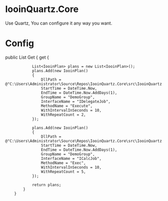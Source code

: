 # IooinQuartz.Core
Use Quartz, You can configure it any way you want.

# Config
public List<IooinPlan> Get
        {
            get
            {

                List<IooinPlan> plans = new List<IooinPlan>();
                plans.Add(new IooinPlan()
                {
                    DllPath =   @"C:\Users\Administrator\Source\Repos\IooinQuartz.Core\src\IooinQuartz.Demo\bin\Debug\netcoreapp2.0\IooinQuartz.Demo.dll",
                    StartTime = DateTime.Now,
                    EndTime = DateTime.Now.AddDays(1),
                    GroupName = "DemoGroup",
                    InterfaceName = "IDelegateJob",
                    MethodName = "Execute",
                    WithIntervalInSeconds = 10,
                    WithRepeatCount = 2,
                });

                plans.Add(new IooinPlan()
                {
                    DllPath = @"C:\Users\Administrator\Source\Repos\IooinQuartz.Core\src\IooinQuartz.Calc\bin\Debug\netcoreapp2.0\IooinQuartz.Calc.dll",
                    StartTime = DateTime.Now,
                    EndTime = DateTime.Now.AddDays(1),
                    GroupName = "DemoGroup",
                    InterfaceName = "ICalcJob",
                    MethodName = "Exec",
                    WithIntervalInSeconds = 10,
                    WithRepeatCount = 5,
                });

                return plans;
            }
        }
